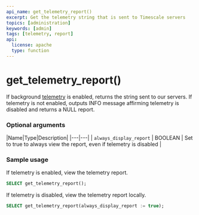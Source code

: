 ```yaml
---
api_name: get_telemetry_report()
excerpt: Get the telemetry string that is sent to Timescale servers
topics: [administration]
keywords: [admin]
tags: [telemetry, report]
api:
  license: apache
  type: function
---
```


# get_telemetry_report()

If background [telemetry][telemetry] is enabled, returns the string sent to our servers.
If telemetry is not enabled, outputs INFO message affirming telemetry is disabled
and returns a NULL report.

### Optional arguments

|Name|Type|Description|
|---|---|
| `always_display_report` | BOOLEAN | Set to true to always view the report, even if telemetry is disabled |

### Sample usage

If telemetry is enabled, view the telemetry report.

```sql
SELECT get_telemetry_report();
```

If telemetry is disabled, view the telemetry report locally.

```sql
SELECT get_telemetry_report(always_display_report := true);
```

[telemetry]: /timescaledb/:currentVersion:/how-to-guides/configuration/telemetry
